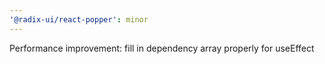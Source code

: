 ```yaml
---
'@radix-ui/react-popper': minor
---
```


Performance improvement: fill in dependency array properly for useEffect
